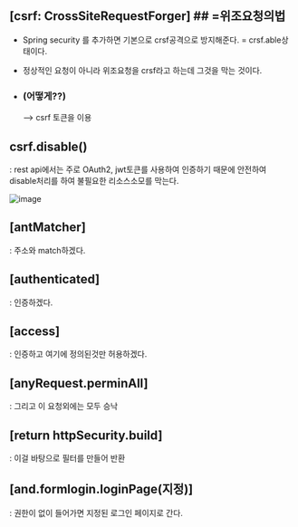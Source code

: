 ## [csrf: CrossSiteRequestForger] ## =위조요청의법

- Spring security 를 추가하면 기본으로 crsf공격으로 방지해준다. = crsf.able상태이다.

- 정상적인 요청이 아니라 위조요청을 crsf라고 하는데 그것을 막는 것이다.

- ### (어떻게??) ###
  
  -->  csrf 토큰을 이용
  
## csrf.disable() ##

: rest api에서는 주로 OAuth2, jwt토큰를 사용하여 인증하기 때문에 안전하여 disable처리를 하여 불필요한 리소스소모를 막는다.

![image](https://user-images.githubusercontent.com/108928206/196712148-fdcd41dc-24f2-41d6-9e1f-3e108776496b.png)

## [antMatcher] ##

: 주소와 match하겠다.

## [authenticated] ##

: 인증하겠다.

## [access] ##

: 인증하고 여기에 정의된것만 허용하겠다.

## [anyRequest.perminAll] ##

: 그리고 이 요청외에는 모두 승낙

## [return httpSecurity.build] ##

: 이걸 바탕으로 필터를 만들어 반환

## [and.formlogin.loginPage(지정)] ##

: 권한이 없이 들어가면 지정된 로그인 페이지로 간다.

